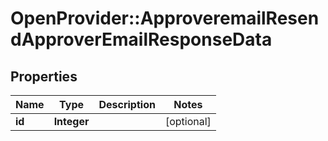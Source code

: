# OpenProvider::ApproveremailResendApproverEmailResponseData

## Properties
Name | Type | Description | Notes
------------ | ------------- | ------------- | -------------
**id** | **Integer** |  | [optional] 

